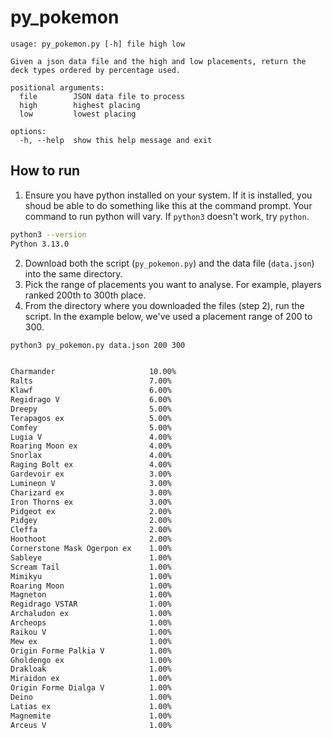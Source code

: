 # py_pokemon

```
usage: py_pokemon.py [-h] file high low

Given a json data file and the high and low placements, return the deck types ordered by percentage used.

positional arguments:
  file        JSON data file to process
  high        highest placing
  low         lowest placing

options:
  -h, --help  show this help message and exit
```

## How to run
1. Ensure you have python installed on your system. If it is installed, you shoud be able to do something like this at the command prompt. Your command to run python will vary. If `python3` doesn't work, try `python`.
```sh
python3 --version
Python 3.13.0
```
2. Download both the script (`py_pokemon.py`) and the data file (`data.json`) into the same directory.
3. Pick the range of placements you want to analyse. For example, players ranked 200th to 300th place.
4. From the directory where you downloaded the files (step 2), run the script. In the example below, we've used a placement range of 200 to 300.
```sh
python3 py_pokemon.py data.json 200 300


Charmander                     10.00%
Ralts                          7.00%
Klawf                          6.00%
Regidrago V                    6.00%
Dreepy                         5.00%
Terapagos ex                   5.00%
Comfey                         5.00%
Lugia V                        4.00%
Roaring Moon ex                4.00%
Snorlax                        4.00%
Raging Bolt ex                 4.00%
Gardevoir ex                   3.00%
Lumineon V                     3.00%
Charizard ex                   3.00%
Iron Thorns ex                 3.00%
Pidgeot ex                     2.00%
Pidgey                         2.00%
Cleffa                         2.00%
Hoothoot                       2.00%
Cornerstone Mask Ogerpon ex    1.00%
Sableye                        1.00%
Scream Tail                    1.00%
Mimikyu                        1.00%
Roaring Moon                   1.00%
Magneton                       1.00%
Regidrago VSTAR                1.00%
Archaludon ex                  1.00%
Archeops                       1.00%
Raikou V                       1.00%
Mew ex                         1.00%
Origin Forme Palkia V          1.00%
Gholdengo ex                   1.00%
Drakloak                       1.00%
Miraidon ex                    1.00%
Origin Forme Dialga V          1.00%
Deino                          1.00%
Latias ex                      1.00%
Magnemite                      1.00%
Arceus V                       1.00%
```

